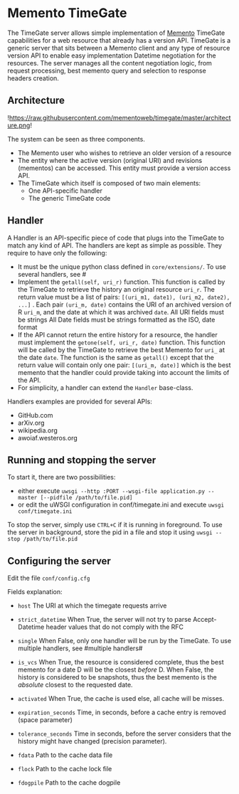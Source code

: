 # Memento TimeGate

The TimeGate server allows simple implementation of [Memento](http://mementoweb.org) TimeGate capabilities for a web resource that already has a version API.
TimeGate is a generic server that sits between a Memento client and any type of resource version API to enable easy implementation Datetime negotiation for the resources.
The server manages all the content negotiation logic, from request processing, best memento query and selection to response headers creation.


## Architecture

!https://raw.githubusercontent.com/mementoweb/timegate/master/architecture.png!

The system can be seen as three components.

- The Memento user who wishes to retrieve an older version of a resource
- The entity where the active version (original URI) and revisions (mementos) can be accessed. This entity must provide a version access API.
- The TimeGate which itself is composed of two main elements:
  - One API-specific handler
  - The generic TimeGate code

## Handler

A Handler is an API-specific piece of code that plugs into the TimeGate to match any kind of API.
The handlers are kept as simple as possible. They require to have only the following:

- It must be the unique python class defined in `core/extensions/`. To use several handlers, see #
- Implement the `getall(self, uri_r)` function. This function is called by the TimeGate to retrieve the history an original resource `uri_r`.
The return value must be a list of pairs: `[(uri_m1, date1), (uri_m2, date2), ...]` . Each pair `(uri_m, date)` contains the URI of an archived version of R `uri_m`, and the date at which it was archived `date`.
All URI fields must be strings
All Date fields must be strings formatted as the ISO, date format
- If the API cannot return the entire history for a resource, the handler must implement the `getone(self, uri_r, date)` function. This function will be called by the TimeGate to retrieve the best Memento for `uri_` at the date `date`. The function is the same as `getall()` except that the return value will contain only one pair: `[(uri_m, date)]` which is the best memento that the handler could provide taking into account the limits of the API.
- For simplicity, a handler can extend the `Handler` base-class.

Handlers examples are provided for several APIs:
- GitHub.com
- arXiv.org
- wikipedia.org
- awoiaf.westeros.org

## Running and stopping the server
To start it, there are two possibilities:
- either execute `uwsgi --http :PORT --wsgi-file application.py --master [--pidfile /path/to/file.pid]`
- or edit the uWSGI configuration in conf/timegate.ini and execute `uwsgi conf/timegate.ini`

To stop the server, simply use `CTRL+C` if it is running in foreground.
To use the server in background, store the pid in a file and stop it using `uwsgi --stop /path/to/file.pid`

## Configuring the server
Edit the file `conf/config.cfg`

Fields explanation:
- `host` The URI at which the timegate requests arrive
- `strict_datetime` When True, the server will not try to parse Accept-Datetime header values that do not comply with the RFC

- `single` When False, only one handler will be run by the TimeGate. To use multiple handlers, see #multiple handlers#
- `is_vcs` When True, the resource is considered complete, thus the best memento for a date D will be the closest *before* D. When False, the history is considered to be snapshots, thus the best memento is the *absolute* closest to the requested date.

- `activated` When True, the cache is used else, all cache will be misses.
- `expiration_seconds` Time, in seconds, before a cache entry is removed (space parameter)
- `tolerance_seconds` Time in seconds, before the server considers that the history might have changed (precision parameter).
- `fdata` Path to the cache data file
- `flock` Path to the cache lock file
- `fdogpile` Path to the cache dogpile

